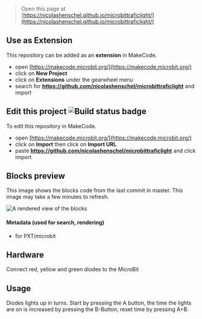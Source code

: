 
> Open this page at [https://nicolashenschel.github.io/microbittraficlight/](https://nicolashenschel.github.io/microbittraficlight/)

## Use as Extension

This repository can be added as an **extension** in MakeCode.

* open [https://makecode.microbit.org/](https://makecode.microbit.org/)
* click on **New Project**
* click on **Extensions** under the gearwheel menu
* search for **https://github.com/nicolashenschel/microbittraficlight** and import

## Edit this project ![Build status badge](https://github.com/nicolashenschel/microbittraficlight/workflows/MakeCode/badge.svg)

To edit this repository in MakeCode.

* open [https://makecode.microbit.org/](https://makecode.microbit.org/)
* click on **Import** then click on **Import URL**
* paste **https://github.com/nicolashenschel/microbittraficlight** and click import

## Blocks preview

This image shows the blocks code from the last commit in master.
This image may take a few minutes to refresh.

![A rendered view of the blocks](https://github.com/nicolashenschel/microbittraficlight/raw/master/.github/makecode/blocks.png)

#### Metadata (used for search, rendering)

* for PXT/microbit
<script src="https://makecode.com/gh-pages-embed.js"></script><script>makeCodeRender("{{ site.makecode.home_url }}", "{{ site.github.owner_name }}/{{ site.github.repository_name }}");</script>

## Hardware
Connect red, yellow and green diodes to the MicroBit
## Usage
Diodes lights up in turns. 
Start by pressing the A button, the time the lights are on is increased by pressing the B-Button, reset time by pressing A+B.
